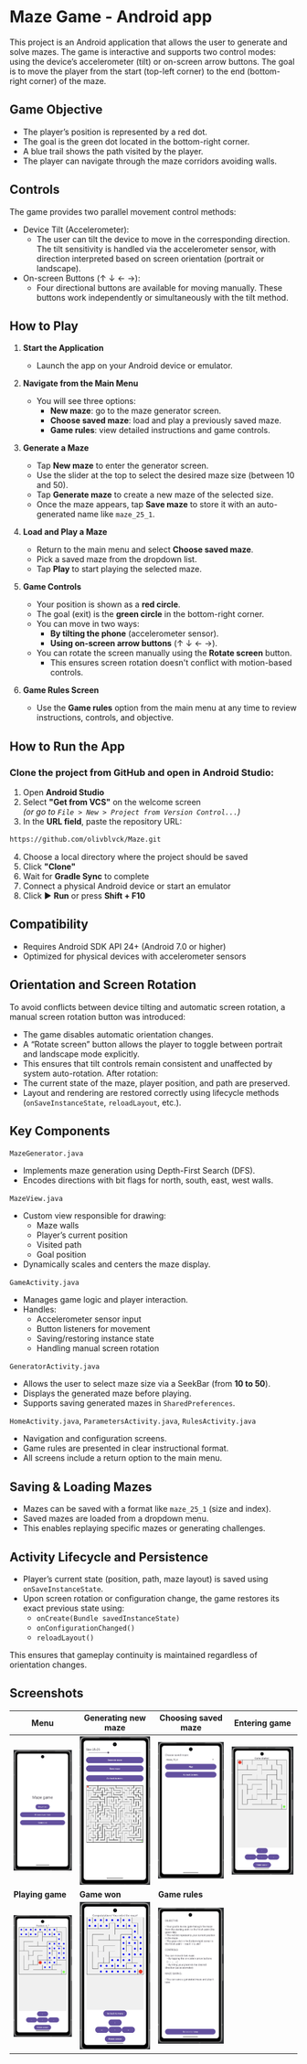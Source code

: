 # Maze Game - Android app

This project is an Android application that allows the user to generate and solve mazes. The game is interactive and supports two control modes: using the device’s accelerometer (tilt) or on-screen arrow buttons. The goal is to move the player from the start (top-left corner) to the end (bottom-right corner) of the maze.

## Game Objective

- The player’s position is represented by a red dot.
- The goal is the green dot located in the bottom-right corner.
- A blue trail shows the path visited by the player.
- The player can navigate through the maze corridors avoiding walls.

##  Controls
The game provides two parallel movement control methods:

- Device Tilt (Accelerometer):
    - The user can tilt the device to move in the corresponding direction. The tilt sensitivity is handled via the accelerometer sensor, with direction interpreted based on screen orientation (portrait or landscape).
- On-screen Buttons (↑ ↓ ← →):
    - Four directional buttons are available for moving manually. These buttons work independently or simultaneously with the tilt method.

## How to Play

1. **Start the Application**
   - Launch the app on your Android device or emulator.

2. **Navigate from the Main Menu**
   - You will see three options:
     - **New maze**: go to the maze generator screen.
     - **Choose saved maze**: load and play a previously saved maze.
     - **Game rules**: view detailed instructions and game controls.

3. **Generate a Maze**
   - Tap **New maze** to enter the generator screen.
   - Use the slider at the top to select the desired maze size (between 10 and 50).
   - Tap **Generate maze** to create a new maze of the selected size.
   - Once the maze appears, tap **Save maze** to store it with an auto-generated name like `maze_25_1`.

4. **Load and Play a Maze**
   - Return to the main menu and select **Choose saved maze**.
   - Pick a saved maze from the dropdown list.
   - Tap **Play** to start playing the selected maze.

5. **Game Controls**
   - Your position is shown as a **red circle**.
   - The goal (exit) is the **green circle** in the bottom-right corner.
   - You can move in two ways:
     - **By tilting the phone** (accelerometer sensor).
     - **Using on-screen arrow buttons** (↑ ↓ ← →).
   - You can rotate the screen manually using the **Rotate screen** button.
     - This ensures screen rotation doesn't conflict with motion-based controls.

6. **Game Rules Screen**
   - Use the **Game rules** option from the main menu at any time to review instructions, controls, and objective.

## How to Run the App

### Clone the project from GitHub and open in Android Studio:

1. Open **Android Studio**
2. Select **"Get from VCS"** on the welcome screen  
   *(or go to `File > New > Project from Version Control...`)*
3. In the **URL field**, paste the repository URL:

```bash
https://github.com/olivblvck/Maze.git
```

4. Choose a local directory where the project should be saved  
5. Click **"Clone"**  
6. Wait for **Gradle Sync** to complete  
7. Connect a physical Android device or start an emulator  
8. Click ▶ **Run** or press **Shift + F10**

##  Compatibility

- Requires Android SDK API 24+ (Android 7.0 or higher)
- Optimized for physical devices with accelerometer sensors

## Orientation and Screen Rotation
To avoid conflicts between device tilting and automatic screen rotation, a manual screen rotation button was introduced:
- The game disables automatic orientation changes.
- A “Rotate screen” button allows the player to toggle between portrait and landscape mode explicitly.
- This ensures that tilt controls remain consistent and unaffected by system auto-rotation.
After rotation:
- The current state of the maze, player position, and path are preserved.
- Layout and rendering are restored correctly using lifecycle methods (`onSaveInstanceState`, `reloadLayout`, etc.).

## Key Components

 `MazeGenerator.java`
- Implements maze generation using Depth-First Search (DFS).
- Encodes directions with bit flags for north, south, east, west walls.

 `MazeView.java`
- Custom view responsible for drawing:
  - Maze walls
  - Player’s current position
  - Visited path
  - Goal position
- Dynamically scales and centers the maze display.

 `GameActivity.java`
- Manages game logic and player interaction.
- Handles:
  - Accelerometer sensor input
  - Button listeners for movement
  - Saving/restoring instance state
  - Handling manual screen rotation

 `GeneratorActivity.java`
- Allows the user to select maze size via a SeekBar (from **10 to 50**).
- Displays the generated maze before playing.
- Supports saving generated mazes in `SharedPreferences`.

`HomeActivity.java`, `ParametersActivity.java`, `RulesActivity.java`
- Navigation and configuration screens.
- Game rules are presented in clear instructional format.
- All screens include a return option to the main menu.


## Saving & Loading Mazes

- Mazes can be saved with a format like `maze_25_1` (size and index).
- Saved mazes are loaded from a dropdown menu.
- This enables replaying specific mazes or generating challenges.


## Activity Lifecycle and Persistence

- Player’s current state (position, path, maze layout) is saved using `onSaveInstanceState`.
- Upon screen rotation or configuration change, the game restores its exact previous state using:
  - `onCreate(Bundle savedInstanceState)`
  - `onConfigurationChanged()`
  - `reloadLayout()`

This ensures that gameplay continuity is maintained regardless of orientation changes.

## Screenshots

| Menu | Generating new maze | Choosing saved maze | Entering game |
|--------------|--------------|--------------|--------------|
| ![home](screenshots/1.png) | ![level](screenshots/2.png) | ![game](screenshots/3.png) | ![home](screenshots/4.png) |
| **Playing game** | **Game won** | **Game rules** | |
| ![level](screenshots/5.png) | ![game](screenshots/6.png) |![game](screenshots/7.png) | |

